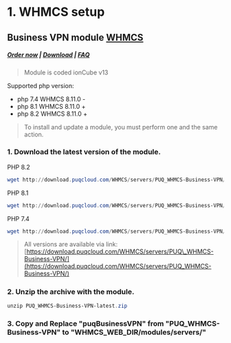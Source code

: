 # 1. WHMCS setup

## Business VPN module **[WHMCS](https://puqcloud.com/link.php?id=77)** 

#####  [Order now](https://puqcloud.com/index.php?rp=/store/whmcs-module-business-vpn) | [Download](http://download.puqcloud.com/WHMCS/servers/PUQ_WHMCS-Business-VPN/) | [FAQ](https://panel.puqcloud.com/link.php?id=39)

> Module is coded ionCube v13

Supported php version:
- php 7.4 WHMCS 8.11.0 -
- php 8.1 WHMCS 8.11.0 +
- php 8.2 WHMCS 8.11.0 +

>To install and update a module, you must perform one and the same action.

### 1. Download the latest version of the module.

PHP 8.2

```Powershell
wget http://download.puqcloud.com/WHMCS/servers/PUQ_WHMCS-Business-VPN/php82/PUQ_WHMCS-Business-VPN-latest.zip
```

PHP 8.1

```Powershell
wget http://download.puqcloud.com/WHMCS/servers/PUQ_WHMCS-Business-VPN/php81/PUQ_WHMCS-Business-VPN-latest.zip
```

PHP 7.4

```Powershell
wget http://download.puqcloud.com/WHMCS/servers/PUQ_WHMCS-Business-VPN/php74/PUQ_WHMCS-Business-VPN-latest.zip
```

>All versions are available via link: [https://download.puqcloud.com/WHMCS/servers/PUQ\_WHMCS-Business-VPN/](https://download.puqcloud.com/WHMCS/servers/PUQ_WHMCS-Business-VPN/)

#####  

### 2. Unzip the archive with the module.

```Powershell
unzip PUQ_WHMCS-Business-VPN-latest.zip
```

#####  

### 3. Copy and Replace "puqBusinessVPN" from "PUQ\_WHMCS-Business-VPN" to "WHMCS\_WEB\_DIR/modules/servers/"
